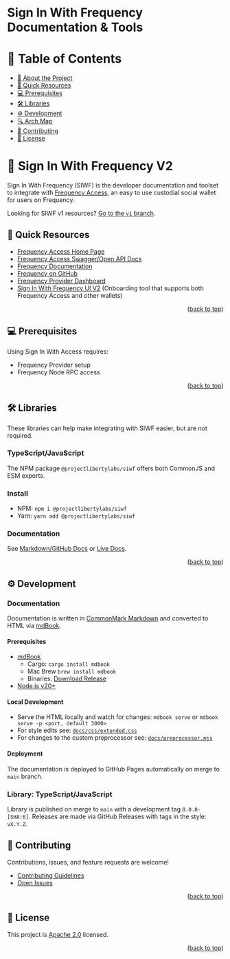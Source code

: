 # Sign In With Frequency Documentation & Tools

<!-- TABLE OF CONTENTS -->

# 📗 Table of Contents

- [📖 About the Project](#about-project)
- [🚀 Quick Resources](#-quick)
- [💻 Prerequisites](#-prerequisites)
- [🛠 Libraries](#-libraries)
- [⚙️ Development](#-development)
- [🔍 Arch Map](#-arch-maps)
- [🤝 Contributing](#-contributing)
- [📝 License](#-license)

<!-- PROJECT DESCRIPTION -->

# 📖 Sign In With Frequency V2<a name="about-project"></a>

Sign In With Frequency (SIWF) is the developer documentation and toolset to integrate with [Frequency Access](https://frequencyaccess.com), an easy to use custodial social wallet for users on Frequency.

Looking for SIWF v1 resources? [Go to the `v1` branch](https://github.com/ProjectLibertyLabs/siwf/tree/v1).

## 🚀 Quick Resources<a name="-quick"></a>

- [Frequency Access Home Page](https://frequencyaccess.com)
- [Frequency Access Swagger/Open API Docs](https://testnet.frequencyaccess.com/webjars/swagger-ui/index.html)
- [Frequency Documentation](https://docs.frequency.xyz)
- [Frequency on GitHub](https://github.com/frequency-chain/frequency)
- [Frequency Provider Dashboard](https://provider.frequency.xyz)
- [Sign In With Frequency UI V2](https://github.com/ProjectLibertyLabs/siwf) (Onboarding tool that supports both Frequency Access and other wallets)

<p align="right">(<a href="#-table-of-contents">back to top</a>)</p>

## 💻 Prerequisites<a name="-prerequisites"></a>

Using Sign In With Access requires:

- Frequency Provider setup
- Frequency Node RPC access

<p align="right">(<a href="#-table-of-contents">back to top</a>)</p>

## 🛠 Libraries<a name="-libraries"></a>

These libraries can help make integrating with SIWF easier, but are not required.

### TypeScript/JavaScript

The NPM package `@projectlibertylabs/siwf` offers both CommonJS and ESM exports.

### Install
- NPM: `npm i @projectlibertylabs/siwf`
- Yarn: `yarn add @projectlibertylabs/siwf`

### Documentation

See [Markdown/GitHub Docs](./docs/src/QuickStart.md) or [Live Docs](https://projectlibertylabs.github.io/siwF/v2/docs/QuickStart.html).

<p align="right">(<a href="#-table-of-contents">back to top</a>)</p>

## ⚙️ Development<a name="-development"></a>

### Documentation

Documentation is written in [CommonMark Markdown](https://rust-lang.github.io/mdBook/format/markdown.html) and converted to HTML via [mdBook](https://rust-lang.github.io/mdBook/).

#### Prerequisites

- [mdBook](https://rust-lang.github.io/mdBook/)
  - Cargo: `cargo install mdbook`
  - Mac Brew `brew install mdbook`
  - Binaries: [Download Release](https://github.com/rust-lang/mdBook/releases)
- [Node.js v20+](https://nodejs.org)

#### Local Development

- Serve the HTML locally and watch for changes: `mdbook serve` or `mdbook serve -p <port, default 3000>`
- For style edits see: [`docs/css/extended.css`](./docs/css/extended.css)
- For changes to the custom preprocessor see: [`docs/preprocessor.mjs`](./docs/preprocessor.mjs)

#### Deployment

The documentation is deployed to GitHub Pages automatically on merge to `main` branch.

### Library: TypeScript/JavaScript

Library is published on merge to `main` with a development tag `0.0.0-[SHA:6]`.
Releases are made via GitHub Releases with tags in the style: `vX.Y.Z`.

<!-- CONTRIBUTING -->

## 🤝 Contributing

Contributions, issues, and feature requests are welcome!

- [Contributing Guidelines](./CONTRIBUTING.md)
- [Open Issues](https://github.com/ProjectLibertyLabs/siwf/issues)

<p align="right">(<a href="#-table-of-contents">back to top</a>)</p>

<!-- LICENSE -->

## 📝 License

This project is [Apache 2.0](./LICENSE) licensed.

<p align="right">(<a href="#-table-of-contents">back to top</a>)</p>
